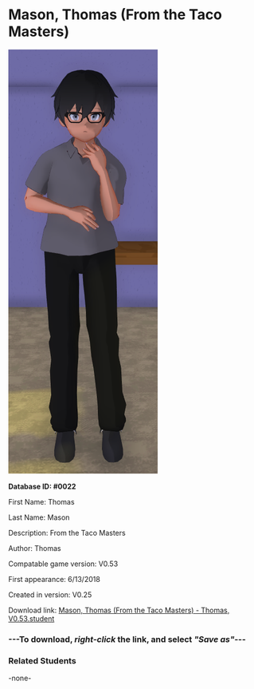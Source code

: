 # Mason, Thomas (From the Taco Masters)

<img src="../../Files/Images/Mason, Thomas (From the Taco Masters).png" title="Mason, Thomas (From the Taco Masters) - Thomas, V0.53">

**Database ID: #0022**

First Name: Thomas

Last Name: Mason

Description: From the Taco Masters

Author: Thomas

Compatable game version: V0.53

First appearance: 6/13/2018

Created in version: V0.25

Download link: <a href="https://raw.githubusercontent.com/Arbiter1223/Daigaku-Gurashi-Custom-Students/master/Files/Student%20Files/Mason%2C%20Thomas%20(From%20the%20Taco%20Masters)%20-%20Thomas%2C%20V0.53.student">Mason, Thomas (From the Taco Masters) - Thomas, V0.53.student</a>

### ---**To download, _right-click_ the link, and select _"Save as"_**---

### Related Students

-none-
